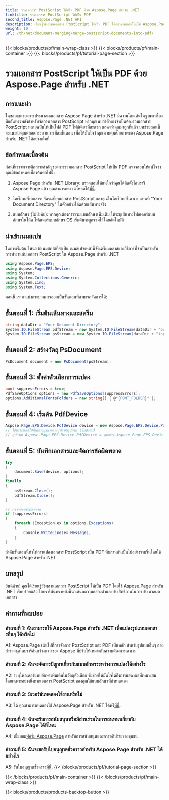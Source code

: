 ```yaml
---
title: รวมเอกสาร PostScript ให้เป็น PDF ด้วย Aspose.Page สำหรับ .NET
linktitle: รวมเอกสาร PostScript ให้เป็น PDF
second_title: Aspose.Page .NET API
description: เรียนรู้วิธีผสานเอกสาร PostScript ให้เป็น PDF ได้อย่างง่ายดายโดยใช้ Aspose.Page สำหรับ .NET เพิ่มความสามารถในการประมวลผลเอกสารของคุณด้วยคำแนะนำทีละขั้นตอนนี้
weight: 10
url: /th/net/document-merging/merge-postscript-documents-into-pdf/
---
```


{{< blocks/products/pf/main-wrap-class >}}
{{< blocks/products/pf/main-container >}}
{{< blocks/products/pf/tutorial-page-section >}}

# รวมเอกสาร PostScript ให้เป็น PDF ด้วย Aspose.Page สำหรับ .NET

## การแนะนำ

ในขอบเขตของการประมวลผลเอกสาร Aspose.Page สำหรับ .NET มีความโดดเด่นในฐานะเครื่องมืออันทรงพลังสำหรับจัดการเอกสาร PostScript หากคุณพบว่าตัวเองจำเป็นต้องรวมเอกสาร PostScript หลายฉบับให้เป็นไฟล์ PDF ไฟล์เดียวที่สะดวก แสดงว่าคุณมาถูกที่แล้ว บทช่วยสอนนี้จะแนะนำคุณตลอดกระบวนการทีละขั้นตอน เพื่อให้มั่นใจว่าคุณควบคุมศักยภาพของ Aspose.Page สำหรับ .NET ได้อย่างเต็มที่

## ข้อกำหนดเบื้องต้น

ก่อนที่เราจะเจาะลึกสาระสำคัญของการรวมเอกสาร PostScript ให้เป็น PDF ตรวจสอบให้แน่ใจว่าคุณมีข้อกำหนดเบื้องต้นต่อไปนี้:

1.  Aspose.Page สำหรับ .NET Library: ตรวจสอบให้แน่ใจว่าคุณได้ติดตั้งไลบรารี Aspose.Page แล้ว คุณสามารถดาวน์โหลดได้[ที่นี่](https://releases.aspose.com/page/net/).

2. ไดเร็กทอรีเอกสาร: จัดระเบียบเอกสาร PostScript ของคุณในไดเร็กทอรีเฉพาะ แทนที่ "Your Document Directory" ในตัวอย่างโค้ดด้วยเส้นทางจริง

3. แบบอักษร (ไม่บังคับ): หากคุณต้องการรวมแบบอักษรเพิ่มเติม ให้ระบุเส้นทางโฟลเดอร์แบบอักษรในโค้ด โฟลเดอร์แบบอักษร OS เริ่มต้นจะถูกรวมไว้โดยอัตโนมัติ

## นำเข้าเนมสเปซ

ในการเริ่มต้น ให้นำเข้าเนมสเปซที่จำเป็น เนมสเปซเหล่านี้จัดเตรียมคลาสและวิธีการที่จำเป็นสำหรับการทำงานกับเอกสาร PostScript ใน Aspose.Page สำหรับ .NET

```csharp
using Aspose.Page.EPS;
using Aspose.Page.EPS.Device;
using System;
using System.Collections.Generic;
using System.Linq;
using System.Text;
```

ตอนนี้ เรามาแบ่งกระบวนการออกเป็นขั้นตอนที่สามารถจัดการได้:

## ขั้นตอนที่ 1: เริ่มต้นเส้นทางและสตรีม

```csharp
string dataDir = "Your Document Directory";
System.IO.FileStream pdfStream = new System.IO.FileStream(dataDir + "outputPDF_out.pdf", System.IO.FileMode.Create, System.IO.FileAccess.Write);
System.IO.FileStream psStream = new System.IO.FileStream(dataDir + "input.ps", System.IO.FileMode.Open, System.IO.FileAccess.Read);
```

## ขั้นตอนที่ 2: สร้างวัตถุ PsDocument

```csharp
PsDocument document = new PsDocument(psStream);
```

## ขั้นตอนที่ 3: ตั้งค่าตัวเลือกการแปลง

```csharp
bool suppressErrors = true;
PdfSaveOptions options = new PdfSaveOptions(suppressErrors);
options.AdditionalFontsFolders = new string[] { @"{FONT_FOLDER}" };
```

## ขั้นตอนที่ 4: เริ่มต้น PdfDevice

```csharp
Aspose.Page.EPS.Device.PdfDevice device = new Aspose.Page.EPS.Device.PdfDevice(pdfStream);
// ใช้บรรทัดต่อไปนี้เพื่อระบุขนาดและรูปแบบรูปภาพ (ไม่บังคับ)
// อุปกรณ์ Aspose.Page.EPS.Device.PdfDevice = อุปกรณ์ Aspose.Page.EPS.Device.PdfDevice ใหม่ (pdfStream, System. Drawing.Size ใหม่ (595, 842));
```

## ขั้นตอนที่ 5: บันทึกเอกสารและจัดการข้อผิดพลาด

```csharp
try
{
    document.Save(device, options);
}
finally
{
    psStream.Close();
    pdfStream.Close();
}

// ตรวจสอบข้อผิดพลาด
if (suppressErrors)
{
    foreach (Exception ex in options.Exceptions)
    {
        Console.WriteLine(ex.Message);
    }
}
```

ลำดับขั้นตอนนี้ทำให้การแปลงเอกสาร PostScript เป็น PDF ที่ผสานกันเป็นไปอย่างราบรื่นโดยใช้ Aspose.Page สำหรับ .NET

## บทสรุป

ยินดีด้วย! คุณได้เรียนรู้วิธีผสานเอกสาร PostScript ให้เป็น PDF โดยใช้ Aspose.Page สำหรับ .NET เรียบร้อยแล้ว ไลบรารีอันทรงพลังนี้นำเสนอความคล่องตัวและประสิทธิภาพในการประมวลผลเอกสาร

## คำถามที่พบบ่อย

### คำถามที่ 1: ฉันสามารถใช้ Aspose.Page สำหรับ .NET เพื่อแปลงรูปแบบเอกสารอื่นๆ ได้หรือไม่

A1: Aspose.Page เน้นไปที่การจัดการ PostScript และ PDF เป็นหลัก สำหรับรูปแบบอื่นๆ ลองสำรวจชุดไลบรารีอันกว้างขวางของ Aspose ที่ปรับให้เหมาะกับความต้องการเฉพาะ

### คำถามที่ 2: ฉันจะจัดการปัญหาเกี่ยวกับแบบอักษรระหว่างการแปลงได้อย่างไร

A2: ระบุโฟลเดอร์แบบอักษรเพิ่มเติมในวัตถุตัวเลือก ซึ่งช่วยให้มั่นใจได้ถึงการแสดงผลที่เหมาะสม โดยเฉพาะอย่างยิ่งหากเอกสาร PostScript ของคุณใช้แบบอักษรที่กำหนดเอง

### คำถามที่ 3: มีเวอร์ชันทดลองใช้งานหรือไม่

 A3: ได้ คุณสามารถทดลองใช้ Aspose.Page สำหรับ .NET ได้ฟรี[ที่นี่](https://releases.aspose.com/).

### คำถามที่ 4: ฉันจะรับการสนับสนุนหรือมีส่วนร่วมในการสนทนาเกี่ยวกับ Aspose.Page ได้ที่ไหน

 A4: เยี่ยมชม[ฟอรั่ม Aspose.Page](https://forum.aspose.com/c/page/39) สำหรับการสนับสนุนและการอภิปรายของชุมชน

### คำถามที่ 5: ฉันจะขอรับใบอนุญาตชั่วคราวสำหรับ Aspose.Page สำหรับ .NET ได้อย่างไร

 A5: รับใบอนุญาตชั่วคราว[ที่นี่](https://purchase.aspose.com/temporary-license/).
{{< /blocks/products/pf/tutorial-page-section >}}

{{< /blocks/products/pf/main-container >}}
{{< /blocks/products/pf/main-wrap-class >}}

{{< blocks/products/products-backtop-button >}}
